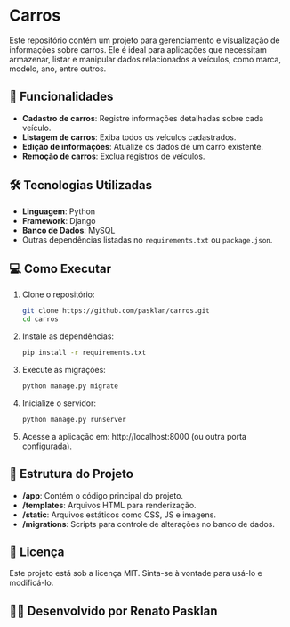 # Carros

Este repositório contém um projeto para gerenciamento e visualização de informações sobre carros. 
Ele é ideal para aplicações que necessitam armazenar, listar e manipular dados relacionados a veículos, como marca, modelo, ano, entre outros.

## 🚗 Funcionalidades

- **Cadastro de carros**: Registre informações detalhadas sobre cada veículo.
- **Listagem de carros**: Exiba todos os veículos cadastrados.
- **Edição de informações**: Atualize os dados de um carro existente.
- **Remoção de carros**: Exclua registros de veículos.

## 🛠️ Tecnologias Utilizadas

- **Linguagem**: Python
- **Framework**: Django
- **Banco de Dados**: MySQL
- Outras dependências listadas no `requirements.txt` ou `package.json`.

## 💻 Como Executar

1. Clone o repositório:
   ```bash
   git clone https://github.com/pasklan/carros.git
   cd carros
2. Instale as dependências:
    ```bash
    pip install -r requirements.txt
    ```
3. Execute as migrações:
   ```bash
   python manage.py migrate
   ```
4. Inicialize o servidor:
   ```bash
   python manage.py runserver
   ```
5. Acesse a aplicação em: http://localhost:8000 (ou outra porta configurada).

## 📂 Estrutura do Projeto
- **/app**: Contém o código principal do projeto.
- **/templates**: Arquivos HTML para renderização.
- **/static**: Arquivos estáticos como CSS, JS e imagens.
- **/migrations**: Scripts para controle de alterações no banco de dados.

## 📜 Licença
Este projeto está sob a licença MIT. Sinta-se à vontade para usá-lo e modificá-lo.

## 👨‍💻 Desenvolvido por Renato Pasklan
